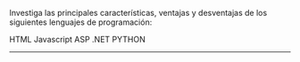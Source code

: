 Investiga las principales características, ventajas y desventajas de los siguientes lenguajes de programación:

HTML
Javascript
ASP .NET
PYTHON


---

# 